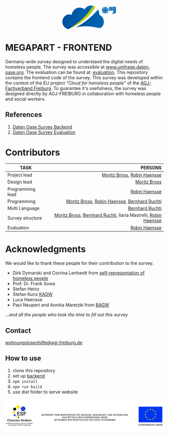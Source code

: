 <p align="center"><a target="_blank" rel="noopener noreferrer"><img width="200" src="docs/logo.png" alt="Vue logo"></a></p>

# MEGAPART - FRONTEND
Germany-wide survey designed to understand the digital needs of homeless people. The survey was accessible at www.umfrage.daten-oase.org. The evaluation can be found at: [evaluation]( https://github.com/AGJ-Freiburg/megapart_evaluation). This repository contains the frontend code of the survey. This survey was developed within the context of the EU project *"Cloud for homeless people"* of the [AGJ-Fachverband Freiburg](https://agj-freiburg.de). To guarantee it's usefulness, the survey was designed directly by AGJ-FREIBURG in collaboration with homeless people and social workers.

## References
1. [Daten Oase Survey Backend](https://github.com/AGJ-Freiburg/DO-survey-backend)
2. [Daten Oase Survey Evaluation](https://github.com/AGJ-Freiburg/DO-survey-evaluation)


# Contributors
| TASK                  | PERSONS                                                          | 
| -------------         |-------------:                                                    | 
| Project lead          | [Moritz Bross](https://github.com/MoritzBross), [Robin Haensse](https://github.com/StandardWobin)      |
| Design lead           | [Moritz Bross](https://github.com/MoritzBross)                                                     |
| Programming lead      | [Robin Haensse](https://github.com/StandardWobin)                                                    | 
| Programming           | [Moritz Bross](https://github.com/MoritzBross), [Robin Haensse](https://github.com/StandardWobin), [Bernhard Ruchti](https://github.com/bernhardlruchti)                    | 
| Multi Language        |  [Bernhard Ruchti](https://github.com/bernhardlruchti)                                                 | 
| Survey structure      | [Moritz Bross](https://github.com/MoritzBross), [Bernhard Ruchti](https://github.com/bernhardlruchti), Ilaria Mastrelli, [Robin Haensse](https://github.com/StandardWobin)   | 
| Evaluation            | [Robin Haensse](https://github.com/StandardWobin)                                                    | 

# Acknowledgments
We would like to thank these people for their contribution to the survey. 
* Dirk Dymarski and Corrina Lenhardt from [self-representation of homeless people](https://selbstvertretung-wohnungsloser-menschen.org/)
* Prof. Dr. Frank Sowa
* Stefan Heinz
* Stefan Kunz [KAGW](https://www.kagw.de/)
* Luca Haensse
* Paul Neupert and Annika Maretzki from [BAGW](https://www.bagw.de)

*...and all the people who took the time to fill out this survey*


## Contact
wohnungslosenhilfe@agj-freiburg.de


## How to use
1. clone this repository
2. set up [backend]( https://github.com/AGJ-Freiburg/megapart_evaluation)
3. ```npm install```
4. ```npm run build```
5. use dist folder to serve website



<img src="docs/eu.jpg" alt="eu-funding" />



